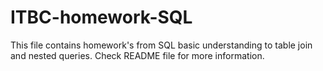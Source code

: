# ITBC-homework-SQL
This file contains homework's from SQL basic understanding to table join and nested queries. Check README file for more information.
